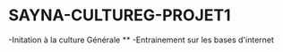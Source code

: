 # SAYNA-CULTUREG-PROJET1
-Initation à la culture Générale
**
-Entrainement sur les bases d'internet

